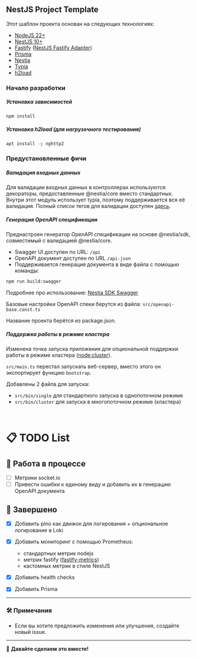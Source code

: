 ## NestJS Project Template

Этот шаблон проекта основан на следующих технологиях:

- [NodeJS 22+](https://nodejs.org/)
- [NestJS 10+](https://nestjs.com/)
- [Fastify](https://fastify.dev/) ([NestJS Fastify Adapter](https://github.com/nestjs/nest/tree/master/packages/platform-fastify))
- [Prisma](https://www.prisma.io/)
- [Nestia](https://nestia.io/)
- [Typia](https://typia.io/)
- [h2load](https://nghttp2.org/documentation/h2load-howto.html)

### Начало разработки

##### Установка зависимостей

```bash
npm install
```

##### Установка h2load (для нагрузочного тестирования)

```bash
apt install -y nghttp2
```

### Предустановленные фичи

##### Валидация входных данных

Для валидации входных данных в контроллерах используются декораторы, предоставленные @nestia/core вместо стандартных. Внутри этот модуль использует typia, поэтому поддерживается вся её валидация. Полный список тегов для валидации доступен [здесь](https://typia.io/docs/validators/tags/).

##### Генерация OpenAPI спецификации

Преднастроен генератор OpenAPI спецификации на основе @nestia/sdk, совместимый с валидацией @nestia/core.

- Swagger UI доступен по URL: `/api`
- OpenAPI документ доступен по URL `/api-json`
- Поддерживается генерация документа в виде файла с помощью команды:

```bash
npm run build:swagger
```

Подробнее про использование: [Nestia SDK Swagger](https://nestia.io/docs/sdk/swagger/)

Базовые настройки OpenAPI спеки берутся из файла: `src/openapi-base.const.ts`

Название проекта берётся из package.json.

##### Поддержка работы в режиме кластера

Изменена точка запуска приложения для опциональной поддержки работы в режиме кластера ([node:cluster](https://nodejs.org/api/cluster.html)).

`src/main.ts` перестал запускать веб-сервер, вместо этого он экспортирует функцию `bootstrap`.

Добавлены 2 файла для запуска:

- `src/bin/single` для стандартного запуска в однопоточном режиме
- `src/bin/cluster` для запуска в многопоточном режиме (кластера)

<br>

# 📋 TODO List


## 🔨 Работа в процессе
- [ ] Mетрики socket.io
- [ ] Привести ошибки к единому виду и добавить их в генерацию OpenAPI документа

## 🚀 Завершено
- [x] Добавить pino как движок для логирования + опциональное логирование в Loki
- [x] Добавить мониторинг с помощью Prometheus:
   - стандартных метрик nodejs
   - метрик fastify ([fastify-metrics](https://github.com/SkeLLLa/fastify-metrics))
   - кастомных метрик в стиле NestJS
- [x] Добавить health checks
- [x] Добавить Prisma


<!-- ---

### 📆 Приоритеты
- **🔥 Высокий приоритет**
  - [ ] Реализовать уведомления в реальном времени
  - [ ] Оптимизировать запросы к базе данных
- **✨ Средний приоритет**
  - [ ] Обновить дизайн сайта
  - [ ] Добавить документацию API
- **💡 Низкий приоритет**
  - [ ] Улучшить тестовое покрытие -->

---

### 🛠️ Примечания
- Если вы хотите предложить изменения или улучшения, создайте новый issue.

---

🎯 **Давайте сделаем это вместе!**
